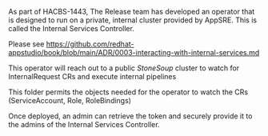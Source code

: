 As part of HACBS-1443, The Release team has developed an operator that is designed to run on a private, internal cluster
provided by AppSRE. This is called the Internal Services Controller.

Please see https://github.com/redhat-appstudio/book/blob/main/ADR/0003-interacting-with-internal-services.md

This operator will reach out to a public *StoneSoup* cluster to watch for InternalRequest CRs and execute internal pipelines

This folder permits the objects needed for the operator to watch the CRs (ServiceAccount, Role, RoleBindings)

Once deployed, an admin can retrieve the token and securely provide it to the admins of the Internal Services Controller.
